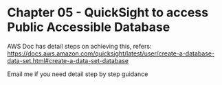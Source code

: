 # Chapter 05 - QuickSight to access Public Accessible Database
AWS Doc has detail steps on achieving this, refers:
https://docs.aws.amazon.com/quicksight/latest/user/create-a-database-data-set.html#create-a-data-set-database

Email me if you need detail step by step guidance
